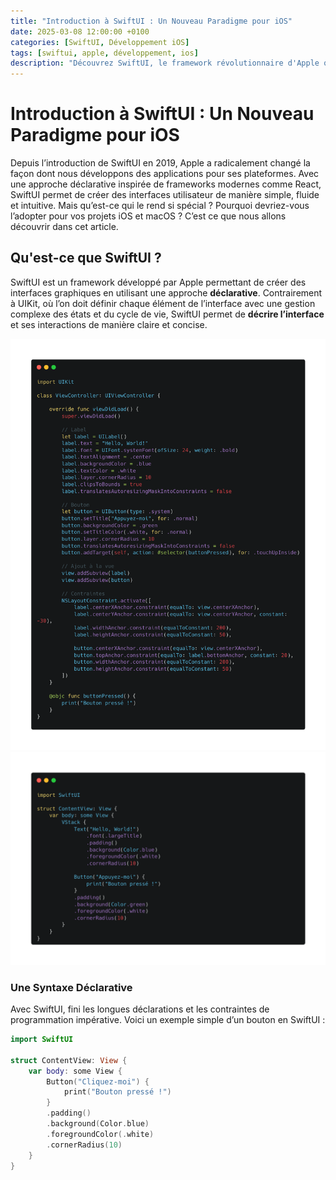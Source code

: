 ```yaml
---
title: "Introduction à SwiftUI : Un Nouveau Paradigme pour iOS"
date: 2025-03-08 12:00:00 +0100
categories: [SwiftUI, Développement iOS]
tags: [swiftui, apple, développement, ios]
description: "Découvrez SwiftUI, le framework révolutionnaire d'Apple qui simplifie le développement d'interfaces iOS, macOS et bien plus encore."
---
```


# Introduction à SwiftUI : Un Nouveau Paradigme pour iOS

Depuis l’introduction de SwiftUI en 2019, Apple a radicalement changé la façon dont nous développons des applications pour ses plateformes. Avec une approche déclarative inspirée de frameworks modernes comme React, SwiftUI permet de créer des interfaces utilisateur de manière simple, fluide et intuitive. Mais qu’est-ce qui le rend si spécial ? Pourquoi devriez-vous l’adopter pour vos projets iOS et macOS ? C’est ce que nous allons découvrir dans cet article.

## Qu'est-ce que SwiftUI ?

SwiftUI est un framework développé par Apple permettant de créer des interfaces graphiques en utilisant une approche **déclarative**. Contrairement à UIKit, où l’on doit définir chaque élément de l’interface avec une gestion complexe des états et du cycle de vie, SwiftUI permet de **décrire l’interface** et ses interactions de manière claire et concise.


![Un Hello World  avec UIKit](../assets/images/2025-03-08-Introduction-a-SwiftUI/codeuikit.png)
![Un simple Hello World en SwiftUI](../assets/images/2025-03-08-Introduction-a-SwiftUI/swiftuicode.png)
### Une Syntaxe Déclarative

Avec SwiftUI, fini les longues déclarations et les contraintes de programmation impérative. Voici un exemple simple d’un bouton en SwiftUI :

```swift
import SwiftUI

struct ContentView: View {
    var body: some View {
        Button("Cliquez-moi") {
            print("Bouton pressé !")
        }
        .padding()
        .background(Color.blue)
        .foregroundColor(.white)
        .cornerRadius(10)
    }
}
```
